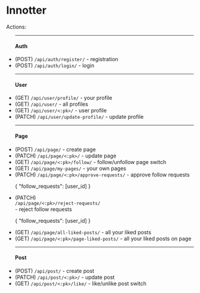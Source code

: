 <h1>Innotter</h1>
<p>Actions:</p>
<ul>
    <hr>
    <h4>Auth</h4>
    <li> (POST) <code>/api/auth/register/</code> - registration</li>
    <li> (POST) <code>/api/auth/login/</code> - login</li>
    <hr>
    <h4>User</h4>
    <li>(GET) <code>/api/user/profile/</code> - your profile</li>
    <li>(GET) <code>/api/user/</code> - all profiles</li>
    <li>(GET) <code>/api/user/<:pk>/</code> - user profile</li>
    <li>(PATCH) <code>/api/user/update-profile/</code> - update profile</li>
    <hr>
    <h4>Page</h4>
    <li> (POST) <code>/api/page/</code> - create page</li>
    <li> (PATCH) <code>/api/page/<:pk>/</code> - update page</li>
    <li> (GET) <code>/api/page/<:pk>/follow/</code> - follow/unfollow page switch</li>
    <li> (GET) <code>/api/page/my-pages/</code> - your own pages</li>
    <li> (PATCH) <code>/api/page/<:pk>/approve-requests/</code> - approve follow requests
    <p>{
    "follow_requests": [user_id]
    }</p><li> (PATCH) <code>
/api/page/<:pk>/reject-requests/
</code> - reject follow requests
    <p>{
    "follow_requests": [user_id]
    }</p>
    </li>
    <li> (GET) <code>/api/page/all-liked-posts/</code> - all your liked posts</li>
    <li> (GET) <code>/api/page/<:pk>/page-liked-posts/</code> - all your liked posts on page</li>
<hr>
<h4>Post</h4>
<li> (POST) <code>/api/post/</code> - create post</li>
<li> (PATCH) <code>/api/post/<:pk>/</code> - update post</li>
<li> (GET) <code>/api/post/<:pk>/like/</code> - like/unlike post switch</li>
    
</ul>